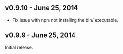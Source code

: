 ## v0.9.10 - June 25, 2014

 * Fix issue with npm not installing the bin/ executable.

## v0.9.9 - June 25, 2014

Initial release.
